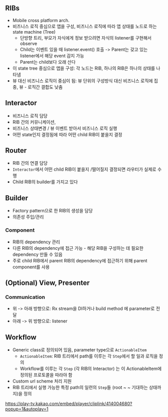 ## RIBs
- Mobile cross platform arch.
- 비즈니스 로직 중심으로 앱을 구성, 비즈니스 로직에 따라 앱 상태를 노드로 하는 state machine (Tree)
  - 단방향 트리, 부모가 자식에게 정보 받으려면 자식의 listener를 구현해서 observe
  - Child는 이벤트 있을 때 listener.event() 호출 -> Parent는 갖고 있는 listener에서 해당 event 감지 가능
  - Parent는 child보다 오래 산다
- 이 state tree 중심으로 앱을 구성: 각 노드는 RIB, 하나의 RIB은 하나의 상태를 나타냄
- 뷰 대신 비즈니스 로직이 중심이 됨: 뷰 단위의 구성방식 대신 비즈니스 로직에 집중, 뷰 - 로직간 결합도 낮춤

## Interactor
- 비즈니스 로직 담당
- RIB 간의 커뮤니케이션, 
- 비즈니스 상태변경 / 뷰 이벤트 받아서 비즈니스 로직 실행 
- 어떤 state인지 결정됨에 따라 어떤 child RIB이 붙을지 결정

## Router
- RIB 간의 연결 담당
- `Interactor`에서 어떤 child RIB이 붙을지 /떨어질지 결정되면 라우터가 실제로 수행
- Child RIB의 builder를 가지고 있다

## Builder
- Factory pattern으로 한 RIB의 생성을 담당
- 의존성 주입/관리
### Component
- RIB의 dependency 관리
- 다른 RIB의 dependency에 접근 가능 - 해당 RIB을 구성하는 데 필요한 dependency 만들 수 있음
- 주로 child RIB에서 parent RIB의 dependency에 접근하기 위해 parent component를 사용

## (Optional) View, Presenter

### Communication
- 위 -> 아래 방향으로: Rx stream을 DI하거나 build method 에 parameter로 전달
- 아래 -> 위 방향으로: listener

## Workflow
- Generic class로 정의되어 있음, parameter type으로 `ActionableItem`
  - `ActionableItem`: RIB 트리에서 path를 이루는 각 `Step`에서 할 일과 로직을 정의
  - Workflow를 이루는 각 `Step` (각 RIB의 Interactor) 는 이 ActionableItem에 정의된 프로토콜을 따라야 함
- Custom url scheme 처리 지원
- RIB 트리에서 실행 가능한 특정 path의 일련의 `Step`들 (root ~ <path> ~ 기대하는 상태까지)을 정의
  
https://play-tv.kakao.com/embed/player/cliplink/414004680?popup=1&autoplay=1
  
  
